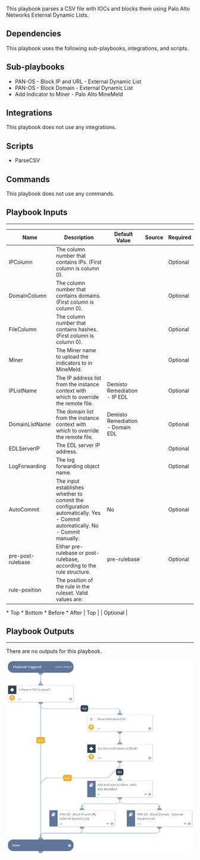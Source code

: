 This playbook parses a CSV file with IOCs and blocks them using Palo Alto Networks External Dynamic Lists.

## Dependencies
This playbook uses the following sub-playbooks, integrations, and scripts.

## Sub-playbooks
* PAN-OS - Block IP and URL - External Dynamic List
* PAN-OS - Block Domain - External Dynamic List
* Add Indicator to Miner - Palo Alto MineMeld

## Integrations
This playbook does not use any integrations.

## Scripts
* ParseCSV

## Commands
This playbook does not use any commands.

## Playbook Inputs
---

| **Name** | **Description** | **Default Value** | **Source** | **Required** |
| --- | --- | --- | --- | --- |
| IPColumn | The column number that contains IPs. \(First column is column 0\). |  |  | Optional |
| DomainColumn | The column number that contains domains. \(First column is column 0\). |  |  | Optional |
| FileColumn | The column number that contains hashes. \(First column is column 0\). |  |  | Optional |
| Miner | The Miner name to upload the indicators to in MineMeld. |  |  | Optional |
| IPListName | The IP address list from the instance context with which to override the remote file. | Demisto Remediation - IP EDL |  | Optional |
| DomainListName | The domain list from the instance context with which to override the remote file. | Demisto Remediation - Domain EDL |  | Optional |
| EDLServerIP | The EDL server IP address. |  |  | Optional |
| LogForwarding | The log forwarding object name. |  |  | Optional |
| AutoCommit | The input establishes whether to commit the configuration automatically. Yes \- Commit automatically. No \- Commit manually. | No |  | Optional |
| pre-post-rulebase | Either pre\-rulebase or post\-rulebase,  according to the rule structure. | pre-rulebase |  | Optional |
| rule-position | The position of the rule in the ruleset. Valid values are:
  \* Top
  \* Bottom
  \* Before
  \* After | Top |  | Optional |

## Playbook Outputs
---
There are no outputs for this playbook.

![Block_IOCs_from_CSV_External_Dynamic_List](https://github.com/ElazarK/content-docs/blob/master/images/playbooks/Block_IOCs_from_CSV_External_Dynamic_List.png)
